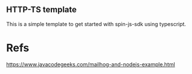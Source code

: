 ## HTTP-TS template

This is a simple template to get started with spin-js-sdk using typescript.

# Refs

https://www.javacodegeeks.com/mailhog-and-nodejs-example.html